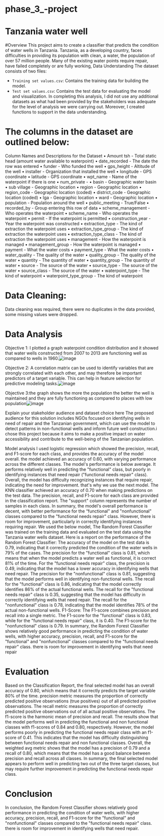 # phase_3_-project
# Tanzania water well
#Overview
This project aims to create a classifier that predicts the condition of water wells in Tanzania. Tanzania, as a developing country, faces difficulties in providing its population with clean, a water, the population of over 57 million people. Many of the existing water points require repair, have failed completely or are fully working, Data Understanding
The dataset consists of two files:
- `Training set values.csv`: Contains the training data for building the model.
- `Test set values.csv`: Contains the test data for evaluating the model and visualization.
In completing this analysis, I did not use any additional datasets as what had been provided by the stakeholders was adequate for the level of analysis we were carrying out.
Moreover, I created functions to support in the data understanding.

# The columns in the dataset are outlined below: 
Column Names and Descriptions for the Dataset
•	Amount tsh - Total static head (amount water available to waterpoint)
•	date_recorded - The date the row was entered
•	funder - Who funded the well
•	gps_height - Altitude of the well
•	installer - Organization that installed the well
•	longitude - GPS coordinate
•	latitude - GPS coordinate
•	wpt_name - Name of the waterpoint if there is one
•	num_private -
•	basin - Geographic water basin
•	sub village - Geographic location
•	region - Geographic location
•	region_code - Geographic location (coded)
•	district_code - Geographic location (coded)
•	lga - Geographic location
•	ward - Geographic location
•	population - Population around the well
•	public_meeting - True/False
•	recorded_by - Group entering this row of data
•	scheme_management - Who operates the waterpoint
•	scheme_name - Who operates the waterpoint
•	permit - If the waterpoint is permitted
•	construction_year - Year the waterpoint was constructed
•	extraction_type - The kind of extraction the waterpoint uses
•	extraction_type_group - The kind of extraction the waterpoint uses
•	extraction_type_class - The kind of extraction the waterpoint uses
•	management - How the waterpoint is managed
•	management_group - How the waterpoint is managed
•	payment - What the water costs
•	payment_type - What the water costs
•	water_quality - The quality of the water
•	quality_group - The quality of the water
•	quantity - The quantity of water
•	quantity_group - The quantity of water
•	source - The source of the water
•	source_type - The source of the water
•	source_class - The source of the water
•	waterpoint_type - The kind of waterpoint
•	waterpoint_type_group - The kind of waterpoint

# Data Cleaning:

Data cleaning was required, there were no duplicates in the data provided, some missing values were dropped.

# Data Analysis
Objective 1:  I plotted a graph waterpoint condition distribution and it showed that water wells constructed from 2007 to 2013 are functioning well as compared to wells in 1960.![image](https://github.com/MaureenAnduuru/phase_3_-project/assets/126090291/8d36055b-0341-4d64-ba6e-c55303256c4e)

Objective 2: A correlation matrix can be used to identify variables that are strongly correlated with each other, and may therefore be important predictors of a target variable. This can help in feature selection for predictive modeling tasks.![image](https://github.com/MaureenAnduuru/phase_3_-project/assets/126090291/85ca4320-9f0b-444b-b432-4a285681324e)


Objective 3:the graph shows the more the population the better the well is maintained and they are
fully functioning as compared to  places with low population![image](https://github.com/MaureenAnduuru/phase_3_-project/assets/126090291/54fd7add-b3bb-49ae-89d1-57d2d7e50550)


Explain your stakeholder audience and dataset choice here
The proposed audience for this solution includes NGOs focused on identifying wells in need of repair and the Tanzanian government, which can use the model to detect patterns in non-functional wells and inform future well construction.i chose this project because it aims to make a positive impact on water accessibility and contribute to the well-being of the Tanzanian population.


Model analysis
 I used logistic regression which showed the precision, recall, and F1-score for each class, and provides the accuracy of the model overall. the model achieved an accuracy of 0.60, with varying performance across the different classes. The model's performance is below average. It performs relatively well in predicting the "functional" class, but poorly in identifying instances that need repair ("functional needs repair" class). Overall, the model has difficulty recognizing instances that require repair, indicating the need for improvement. that's why we use the next model.
The KNN classifier achieved an accuracy of 0.70 when making predictions on the test data. The precision, recall, and F1-score for each class are provided in the classification report. The "support" column represents the number of samples in each class. In summary, the model's overall performance is decent, with better performance for the “functional" and "nonfunctional" classes compared to the "functional needs repair" class. However, there is room for improvement, particularly in correctly identifying instances requiring repair. We used the below model,
The Random Forest Classifier was trained on the training data and evaluated on the test data using the Tanzania water wells dataset. Here is a report on the performance of the Random Forest Classifier: The accuracy of the model on the test data is 0.79, indicating that it correctly predicted the condition of the water wells in 79% of the cases. The precision for the "functional" class is 0.81, which means that when the model predicts a water well as functional, it is correct 81% of the time. For the "functional needs repair" class, the precision is 0.49, indicating that the model has a lower accuracy in identifying wells that need repair. The precision for the "nonfunctional" class is 0.81, suggesting that the model performs well in identifying non-functional wells. The recall for the "functional" class is 0.86, indicating that the model correctly identifies 86% of the actual functional wells. The recall for the "functional needs repair" class is 0.35, suggesting that the model has difficulty in correctly identifying wells that need repair. The recall for the "nonfunctional" class is 0.78, indicating that the model identifies 78% of the actual non-functional wells. F1-Score: The F1-score combines precision and recall into a single metric. The F1-score for the "functional" class is 0.83, while for the "functional needs repair" class, it is 0.40. The F1-score for the "nonfunctional" class is 0.79. In summary, the Random Forest Classifier shows relatively good performance in predicting the condition of water wells, with higher accuracy, precision, recall, and F1-score for the "functional" and "nonfunctional" classes compared to the "functional needs repair" class.  there is room for improvement in identifying wells that need repair

# Evaluation


Based on the Classification Report, the final selected model has an overall accuracy of 0.80, which means that it correctly predicts the target variable 80% of the time.
precision metric measures the proportion of correctly predicted positive observations (true positives) out of all predicted positive observations. The recall metric measures the proportion of correctly predicted positive observations out of all actual positive observations. The f1-score is the harmonic mean of precision and recall.
The results show that the model performs well in predicting the functional and non functional classes with f1-scores of 0.84 and 0.80, respectively. However, the model performs poorly in predicting the functional needs repair class with an f1-score of 0.41. This indicates that the model has difficulty distinguishing between functional needs repair and non functional classes.
Overall, the weighted avg metric shows that the model has a precision of 0.79 and a recall of 0.80, which means that the model has a good balance between precision and recall across all classes.
In summary, the final selected model appears to perform well in predicting two out of the three target classes, but may require further improvement in predicting the functional needs repair class.

# Conclusion

 In conclusion, the Random Forest Classifier shows relatively good performance in predicting the condition of water wells, with higher accuracy, precision, recall, and F1-score for the "functional" and "nonfunctional" classes compared to the "functional needs repair" class.  there is room for improvement in identifying wells that need repair.
